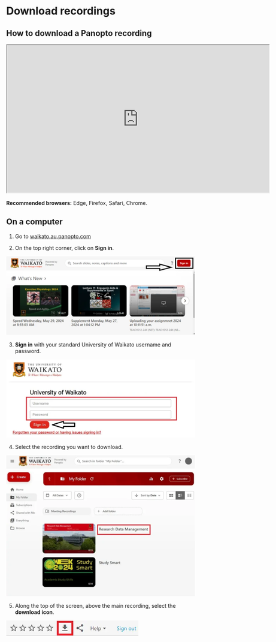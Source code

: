 # Download recordings

## How to download a Panopto recording

<iframe width="700" height="394" src="https://waikato.au.panopto.com/Panopto/Pages/Embed.aspx?id=fb6af978-33f8-4d19-a1af-aba50184b75f&remoteEmbed=true&remoteHost=https%3A%2F%2Fwww.waikato.ac.nz&embedApiId=3796bc27-1c2f-46de-afe1-2fc2bd11315f"></iframe>

**Recommended browsers:** Edge, Firefox, Safari, Chrome.

## On a computer

1. Go to [waikato.au.panopto.com](https://waikato.au.panopto.com)
   
2. On the top right corner, click on **Sign in**.
   
  ![](images/signin-button-panopto-homepage.webp)

3. **Sign in** with your standard University of Waikato username and password.
   
  ![](images/panopto-waikato-signin.webp)
  
4. Select the recording you want to download.

  ![](images/panopto-recording-select.webp)
  
5. Along the top of the screen, above the main recording, select the **download icon**.
    
  ![](images/panopto-download-button-highlighted.webp)
